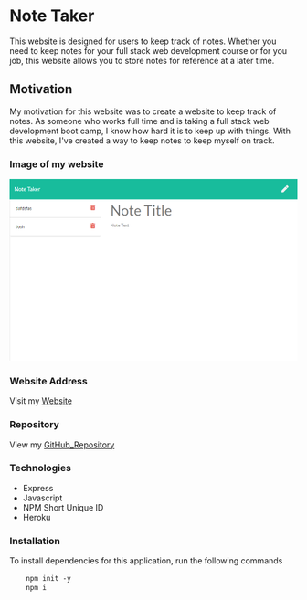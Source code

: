 # Note Taker
This website is designed for users to keep track of notes.  Whether you need to keep notes for your full stack web development course or for you job, this website allows you to store notes for reference at a later time.  

## Motivation
My motivation for this website was to create a website to keep track of notes.  As someone who works full time and is taking a full stack web development boot camp, I know how hard it is to keep up with things.  With this website, I've created a way to keep notes to keep myself on track. 

### Image of my website

 ![Screenshot](./public/assets/note-taker-screenshot.png)

### Website Address

Visit my [Website](https://desolate-island-03681.herokuapp.com/)

### Repository

View my [GitHub_Repository](https://github.com/joshwalters34/note-taker)

### Technologies 
- Express 
- Javascript
- NPM Short Unique ID
- Heroku

### Installation
To install dependencies for this application, run the following commands

        npm init -y
        npm i